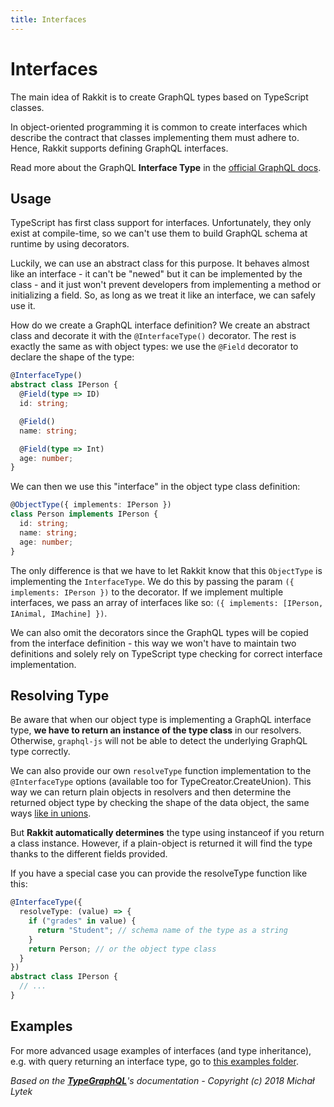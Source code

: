 ```yaml
---
title: Interfaces
---
```


# Interfaces

The main idea of Rakkit is to create GraphQL types based on TypeScript classes.

In object-oriented programming it is common to create interfaces which describe the contract that classes implementing them must adhere to. Hence, Rakkit supports defining GraphQL interfaces.

Read more about the GraphQL **Interface Type** in the [official GraphQL docs](https://graphql.org/learn/schema/#interfaces).

## Usage

TypeScript has first class support for interfaces. Unfortunately, they only exist at compile-time, so we can't use them to build GraphQL schema at runtime by using decorators.

Luckily, we can use an abstract class for this purpose. It behaves almost like an interface - it can't be "newed" but it can be implemented by the class - and it just won't prevent developers from implementing a method or initializing a field. So, as long as we treat it like an interface, we can safely use it.

How do we create a GraphQL interface definition? We create an abstract class and decorate it with the `@InterfaceType()` decorator. The rest is exactly the same as with object types: we use the `@Field` decorator to declare the shape of the type:

```typescript
@InterfaceType()
abstract class IPerson {
  @Field(type => ID)
  id: string;

  @Field()
  name: string;

  @Field(type => Int)
  age: number;
}
```

We can then we use this "interface" in the object type class definition:

```typescript
@ObjectType({ implements: IPerson })
class Person implements IPerson {
  id: string;
  name: string;
  age: number;
}
```

The only difference is that we have to let Rakkit know that this `ObjectType` is implementing the `InterfaceType`. We do this by passing the param `({ implements: IPerson })` to the decorator. If we implement multiple interfaces, we pass an array of interfaces like so: `({ implements: [IPerson, IAnimal, IMachine] })`.

We can also omit the decorators since the GraphQL types will be copied from the interface definition - this way we won't have to maintain two definitions and solely rely on TypeScript type checking for correct interface implementation.

## Resolving Type

Be aware that when our object type is implementing a GraphQL interface type, **we have to return an instance of the type class** in our resolvers. Otherwise, `graphql-js` will not be able to detect the underlying GraphQL type correctly.

We can also provide our own `resolveType` function implementation to the `@InterfaceType` options (available too for TypeCreator.CreateUnion). This way we can return plain objects in resolvers and then determine the returned object type by checking the shape of the data object, the same ways [like in unions](/unions).

But **Rakkit automatically determines** the type using instanceof if you return a class instance. However, if a plain-object is returned it will find the type thanks to the different fields provided.

If you have a special case you can provide the resolveType function like this:

```typescript
@InterfaceType({
  resolveType: (value) => {
    if ("grades" in value) {
      return "Student"; // schema name of the type as a string
    }
    return Person; // or the object type class
  }
})
abstract class IPerson {
  // ...
}
```

## Examples

For more advanced usage examples of interfaces (and type inheritance), e.g. with query returning an interface type, go to [this examples folder](https://github.com/19majkel94/type-graphql/tree/master/examples/interfaces-inheritance).

*Based on the **[TypeGraphQL](https://github.com/19majkel94/type-graphql)**'s documentation - Copyright (c) 2018 Michał Lytek*
